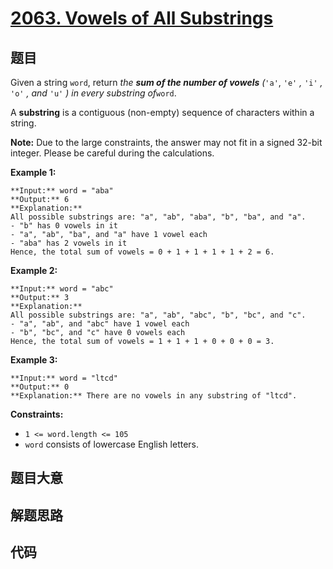 # [2063. Vowels of All Substrings](https://leetcode.com/problems/vowels-of-all-substrings)

## 题目

Given a string `word`, return _the **sum of the number of vowels** (_`'a'`,
`'e'` _,_ `'i'` _,_ `'o'` _, and_ `'u'` _)_ _in every substring of_`word`.

A **substring** is a contiguous (non-empty) sequence of characters within a
string.

**Note:** Due to the large constraints, the answer may not fit in a signed
32-bit integer. Please be careful during the calculations.



**Example 1:**

    
    
    **Input:** word = "aba"
    **Output:** 6
    **Explanation:** 
    All possible substrings are: "a", "ab", "aba", "b", "ba", and "a".
    - "b" has 0 vowels in it
    - "a", "ab", "ba", and "a" have 1 vowel each
    - "aba" has 2 vowels in it
    Hence, the total sum of vowels = 0 + 1 + 1 + 1 + 1 + 2 = 6. 
    

**Example 2:**

    
    
    **Input:** word = "abc"
    **Output:** 3
    **Explanation:** 
    All possible substrings are: "a", "ab", "abc", "b", "bc", and "c".
    - "a", "ab", and "abc" have 1 vowel each
    - "b", "bc", and "c" have 0 vowels each
    Hence, the total sum of vowels = 1 + 1 + 1 + 0 + 0 + 0 = 3.
    

**Example 3:**

    
    
    **Input:** word = "ltcd"
    **Output:** 0
    **Explanation:** There are no vowels in any substring of "ltcd".
    



**Constraints:**

  * `1 <= word.length <= 105`
  * `word` consists of lowercase English letters.


## 题目大意

## 解题思路

## 代码

```javascript

```
